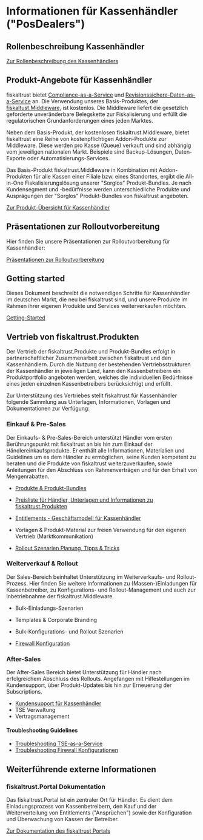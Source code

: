 # Informationen für Kassenhändler ("PosDealers")

## Rollenbeschreibung Kassenhändler

[Zur Rollenbeschreibung des Kassenhändlers](../glossar/README.md#kassenhändler-posdealer)

## Produkt-Angebote für Kassenhändler

fiskaltrust bietet [Compliance-as-a-Service](../product-service-description/README.md) und [Revisionssichere-Daten-as-a-Service](../product-service-description/README.md) an. Die Verwendung unseres Basis-Produktes, der [fiskaltust.Middleware](../product-service-description/compliance-as-a-service/produkte/lokal-installierte-middleware.md), ist kostenlos. Die Middleware liefert die gesetzlich geforderte unveränderbare Belegskette zur Fiskalisierung und erfüllt die regulatorischen Grundanforderungen eines jeden Marktes.

Neben dem Basis-Produkt, der kostenlosen fiskaltrust.Middleware, bietet fiskaltrust eine Reihe von kostenpflichtigen Addon-Produkte zur Middleware. Diese werden pro Kasse (Queue) verkauft und sind abhängig vom jeweiligen nationalen Markt. Beispiele sind Backup-Lösungen, Daten-Exporte oder Automatisierungs-Services. 

Das Basis-Produkt fiskaltrust.Middleware in Kombination mit Addon-Produkten für alle Kassen einer Filiale bzw. eines Standortes, ergibt die All-in-One Fiskalisierungslösung unserer "Sorglos" Produkt-Bundles. Je nach Kundensegment und -bedürfnisse werden unterschiedliche Produkte und Ausprägungen der "Sorglos" Produkt-Bundles von fiskaltrust angeboten.

[Zur Produkt-Übersicht für Kassenhändler](01-produkte/README.md)

## Präsentationen zur Rolloutvorbereitung

Hier finden Sie unsere Präsentationen zur Rolloutvorbereitung für Kassenhändler:

[Präsentationen zur Rolloutvorbereitung](prepare-rollout-presentations-de.md) <br/>

## Getting started

Dieses Dokument beschreibt die notwendigen Schritte für Kassenhändler im deutschen Markt, die neu bei fiskaltrust sind, und unsere Produkte im Rahmen ihrer eigenen Produkte und Services weiterverkaufen möchten. 

[Getting-Started](getting-started.md) 

## Vertrieb von fiskaltrust.Produkten

Der Vertrieb der fiskaltrust.Produkte und Produkt-Bundles erfolgt in partnerschaftlicher Zusammenarbeit zwischen fiskaltrust und den Kassenhändlern. Durch die Nutzung der bestehenden Vertriebsstrukturen der Kassenhändler in jeweiligen Land, kann den Kassenbetreibern ein Produktportfolio angeboten werden, welches die individuellen Bedürfnisse eines jeden einzelnen Kassenbetreibers berücksichtigt und erfüllt.

Zur Unterstützung des Vertriebes stellt fiskaltrust für Kassenhändler folgende Sammlung aus Unterlagen, Informationen, Vorlagen und Dokumentationen zur Verfügung:

### Einkauf & Pre-Sales

Der Einkaufs- & Pre-Sales-Bereich unterstützt Händler vom ersten Berührungspunkt mit fiskaltrust an bis hin zum Einkauf der Händlereinkaufsprodukte. Er enthält alle Informationen, Materialien und Guidelines um es dem Händler zu ermöglichen, seine Kunden kompetent zu beraten und die Produkte von fiskaltrust weiterzuverkaufen, sowie Anleitungen für den Abschluss von Rahmenverträgen und für den Erhalt von Mengenrabatten.

- [Produkte & Produkt-Bundles](01-produkte/README.md)

- [Preisliste für Händler, Unterlagen und Informationen zu fiskaltrust.Produkten](02-pre-sales/haendler-preisliste.md) 
- [Entitlements - Geschäftsmodell für Kassenhändler](02-pre-sales/entitlements.md)
- Vorlagen & Produkt-Material zur freien Verwendung für den eigenen Vertrieb (Marktkommunikation) 
- [Rollout Szenarien Planung, Tipps & Tricks](03-sales/rollout-scenarios.md)

### Weiterverkauf & Rollout

Der Sales-Bereich beinhaltet Unterstützung im Weiterverkaufs- und Rollout-Prozess. Hier finden Sie weitere Informationen zu (Massen-)Einladungen für Kassenbetreiber, zu  Konfigurations- und Rollout-Management und auch zur Inbetriebnahme der fiskaltrust.Middleware.

- Bulk-Einladungs-Szenarien
- Templates & Corporate Branding
- Bulk-Konfigurations- und Rollout Szenarien

- [Firewall Konfiguration](03-sales/firewall-settings.md) 

### After-Sales

Der After-Sales Bereich bietet Unterstützung für Händler nach erfolgreichem Abschluss des Rollouts. Angefangen mit Hilfestellungen im Kundensupport, über Produkt-Updates bis hin zur Erneuerung der Subscriptions. 

- [Kundensupport für Kassenhändler](support.md)
- TSE Verwaltung
- Vertragsmanagement

#### Troubleshooting Guidelines

- [Troubleshooting TSE-as-a-Service](04-after-sales/troubleshooting-tse-as-a-service.md) 
- [Troubleshooting Firewall Konfigurationen](04-after-sales/troubleshooting-firewall.md) 

## Weiterführende externe Informationen

### fiskaltrust.Portal Dokumentation

Das fiskaltrust.Portal ist ein zentraler Ort für Händler. Es dient dem Einladungsprozess von Kassenbetreibern, den Kauf und der Weiterverteilung von Entitlements ("Ansprüchen") sowie der Konfiguration und Überwachung von Kassen der Betreiber. 

[Zur Dokumentation des fiskaltrust Portals](https://github.com/fiskaltrust/portal-manual-doc)

